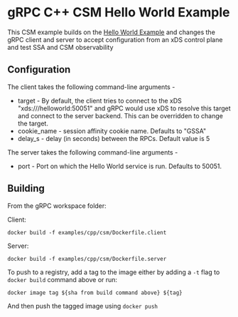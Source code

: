 # gRPC C++ CSM Hello World Example

This CSM example builds on the [Hello World Example](https://github.com/grpc/grpc/tree/master/examples/cpp/helloworld) and changes the gRPC client and server to accept configuration from an xDS control plane and test SSA and CSM observability

## Configuration

The client takes the following command-line arguments -
* target - By default, the client tries to connect to the xDS "xds:///helloworld:50051" and gRPC would use xDS to resolve this target and connect to the server backend. This can be overridden to change the target.
* cookie_name - session affinity cookie name. Defaults to "GSSA"
* delay_s - delay (in seconds) between the RPCs. Default value is 5


The server takes the following command-line arguments -
* port - Port on which the Hello World service is run. Defaults to 50051.

## Building

From the gRPC workspace folder:

Client:
```
docker build -f examples/cpp/csm/Dockerfile.client
```
Server:
```
docker build -f examples/cpp/csm/Dockerfile.server
```

To push to a registry, add a tag to the image either by adding a `-t` flag to `docker build` command above or run:

```
docker image tag ${sha from build command above} ${tag}
```

And then push the tagged image using `docker push`

